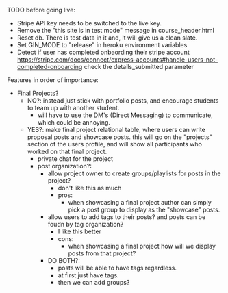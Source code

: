 TODO before going live:
- Stripe API key needs to be switched to the live key.
- Remove the "this site is in test mode" message in course_header.html
- Reset db. There is test data in it and, it will give us a clean slate.
- Set GIN_MODE to "release" in heroku environment variables
- Detect if user has completed onbaording their stripe account https://stripe.com/docs/connect/express-accounts#handle-users-not-completed-onboarding check the details_submitted parameter

Features in order of importance:
- Final Projects? 
	- NO?: instead just stick with portfolio posts, and encourage students to team up with another student.
		- will have to use the DM's (Direct Messaging) to communicate, which could be annoying.
	- YES?: make final project relational table, where users can write proposal posts and showcase posts. this will go on the "projects" section of the users profile, and will show all participants who worked on that final project.
		- private chat for the project
		- post organization?:
			- allow project owner to create groups/playlists for posts in the project?
				- don't like this as much
				- pros:
					- when showcasing a final project author can simply pick a post group to display as the "showcase" posts.
			- allow users to add tags to their posts? and posts can be foudn by tag organization?
				- I like this better
				- cons:
					- when showcasing a final project how will we display posts from that project?
			- DO BOTH?:
				- posts will be able to have tags regardless.
				- at first just have tags.
				- then we can add groups?